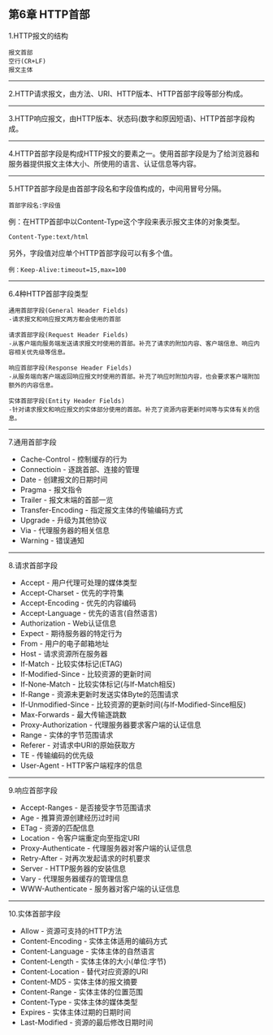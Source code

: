 ## 第6章 HTTP首部



 1.HTTP报文的结构
 ```
 报文首部
 空行(CR+LF)
 报文主体
```
---

 2.HTTP请求报文，由方法、URI、HTTP版本、HTTP首部字段等部分构成。

---
 
 3.HTTP响应报文，由HTTP版本、状态码(数字和原因短语)、HTTP首部字段构成。

---
 
 4.HTTP首部字段是构成HTTP报文的要素之一。使用首部字段是为了给浏览器和服务器提供报文主体大小、所使用的语言、认证信息等内容。

---
 
 5.HTTP首部字段是由首部字段名和字段值构成的，中间用冒号分隔。
 ```
 首部字段名:字段值
 ```
 
 例：在HTTP首部中以Content-Type这个字段来表示报文主体的对象类型。
 ```
 Content-Type:text/html
 ```
 
 另外，字段值对应单个HTTP首部字段可以有多个值。
 ```
 例：Keep-Alive:timeout=15,max=100
```
---
 
 6.4种HTTP首部字段类型
 ```
 通用首部字段(General Header Fields)
 -请求报文和响应报文两方都会使用的首部
 
 请求首部字段(Request Header Fields)
 -从客户端向服务端发送请求报文时使用的首部。补充了请求的附加内容、客户端信息、响应内容相关优先级等信息。
 
 响应首部字段(Response Header Fields)
 -从服务端向客户端返回响应报文时使用的首部。补充了响应时附加内容，也会要求客户端附加额外的内容信息。
 
 实体首部字段(Entity Header Fields)
 -针对请求报文和响应报文的实体部分使用的首部。补充了资源内容更新时间等与实体有关的信息。
```
---
 
 7.通用首部字段
- Cache-Control       - 控制缓存的行为
- Connectioin           - 逐跳首部、连接的管理
- Date                      - 创建报文的日期时间
- Pragma                 - 报文指令
- Trailer                  - 报文末端的首部一览
- Transfer-Encoding  - 指定报文主体的传输编码方式
- Upgrade                  - 升级为其他协议
- Via                           - 代理服务器的相关信息
- Warning               - 错误通知
 

---
 
 8.请求首部字段
- Accept                 - 用户代理可处理的媒体类型
- Accept-Charset         - 优先的字符集
- Accept-Encoding        - 优先的内容编码
- Accept-Language        - 优先的语言(自然语言)
- Authorization          - Web认证信息
- Expect                 - 期待服务器的特定行为
- From                   - 用户的电子邮箱地址
- Host                   - 请求资源所在服务器
- If-Match               - 比较实体标记(ETAG)
- If-Modified-Since      - 比较资源的更新时间
- If-None-Match          - 比较实体标记(与If-Match相反)
- If-Range               - 资源未更新时发送实体Byte的范围请求
- If-Unmodified-Since    - 比较资源的更新时间(与If-Modified-Since相反)
- Max-Forwards           - 最大传输逐跳数
- Proxy-Authorization    - 代理服务器要求客户端的认证信息
- Range                  - 实体的字节范围请求
- Referer                - 对请求中URI的原始获取方
- TE                     - 传输编码的优先级
- User-Agent             - HTTP客户端程序的信息

---
 
 9.响应首部字段
- Accept-Ranges          - 是否接受字节范围请求
- Age                    - 推算资源创建经历过时间
- ETag                   - 资源的匹配信息
- Location               - 令客户端重定向至指定URI
- Proxy-Authenticate     - 代理服务器对客户端的认证信息
- Retry-After            - 对再次发起请求的时机要求
- Server                 - HTTP服务器的安装信息
- Vary                   - 代理服务器缓存的管理信息
- WWW-Authenticate       - 服务器对客户端的认证信息

---
 
 10.实体首部字段
- Allow                  - 资源可支持的HTTP方法
- Content-Encoding       - 实体主体适用的编码方式
- Content-Language       - 实体主体的自然语言
- Content-Length         - 实体主体的大小(单位:字节)
- Content-Location       - 替代对应资源的URI
- Content-MD5            - 实体主体的报文摘要
- Content-Range          - 实体主体的位置范围
- Content-Type           - 实体主体的媒体类型
- Expires                - 实体主体过期的日期时间
- Last-Modified          - 资源的最后修改日期时间
